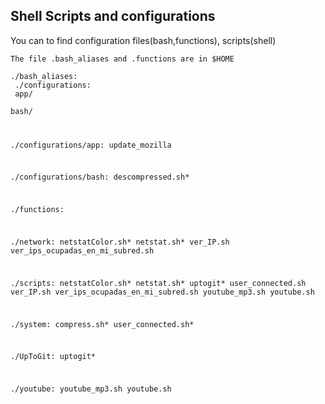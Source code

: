 ## Shell Scripts and configurations

 You can to find configuration files(bash,functions), scripts(shell) 


	The file .bash_aliases and .functions are in $HOME



<code>./bash_aliases:
<br>
./configurations:<br>
	app/<br>
	bash/<br>

./configurations/app:
	update_mozilla

./configurations/bash:
	descompressed.sh*

./functions:

./network:
	netstatColor.sh*
	netstat.sh*
	ver_IP.sh
	ver_ips_ocupadas_en_mi_subred.sh

./scripts:
	netstatColor.sh*
	netstat.sh*
	uptogit*
	user_connected.sh
	ver_IP.sh
	ver_ips_ocupadas_en_mi_subred.sh
	youtube_mp3.sh
	youtube.sh

./system:
	compress.sh*
	user_connected.sh*

./UpToGit:
	uptogit*

./youtube:
	youtube_mp3.sh
	youtube.sh

</code>
